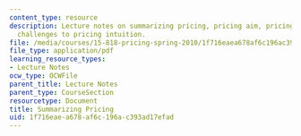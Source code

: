 ```yaml
---
content_type: resource
description: Lecture notes on summarizing pricing, pricing aim, pricing menu, and
  challenges to pricing intuition.
file: /media/courses/15-818-pricing-spring-2010/1f716eaea678af6c196ac393ad17efad_MIT15_818S10_lec08.pdf
file_type: application/pdf
learning_resource_types:
- Lecture Notes
ocw_type: OCWFile
parent_title: Lecture Notes
parent_type: CourseSection
resourcetype: Document
title: Summarizing Pricing
uid: 1f716eae-a678-af6c-196a-c393ad17efad
---
```

